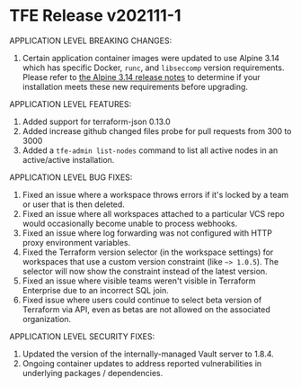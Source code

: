 # TFE Release v202111-1


APPLICATION LEVEL BREAKING CHANGES:

1. Certain application container images were updated to use Alpine 3.14 which has specific Docker, `runc`, and `libseccomp` version requirements. Please refer to [the Alpine 3.14 release notes](https://wiki.alpinelinux.org/wiki/Release_Notes_for_Alpine_3.14.0#faccessat2) to determine if your installation meets these new requirements before upgrading.

APPLICATION LEVEL FEATURES:

1. Added support for terraform-json 0.13.0
1. Added increase github changed files probe for pull requests from 300 to 3000
1. Added a `tfe-admin list-nodes` command to list all active nodes in an active/active installation.


APPLICATION LEVEL BUG FIXES:

1. Fixed an issue where a workspace throws errors if it's locked by a team or user that is then deleted.
1. Fixed an issue where all workspaces attached to a particular VCS repo would occasionally become unable to process webhooks.
1. Fixed an issue where log forwarding was not configured with HTTP proxy environment variables.
1. Fixed the Terraform version selector (in the workspace settings) for workspaces that use a custom version constraint (like `~> 1.0.5`). The selector will now show the constraint instead of the latest version.
1. Fixed an issue where visible teams weren't visible in Terraform Enterprise due to an incorrect SQL join.
1. Fixed issue where users could continue to select beta version of Terraform via API, even as betas are not allowed on the associated organization.

APPLICATION LEVEL SECURITY FIXES:

1. Updated the version of the internally-managed Vault server to 1.8.4.
1. Ongoing container updates to address reported vulnerabilities in underlying packages / dependencies.


